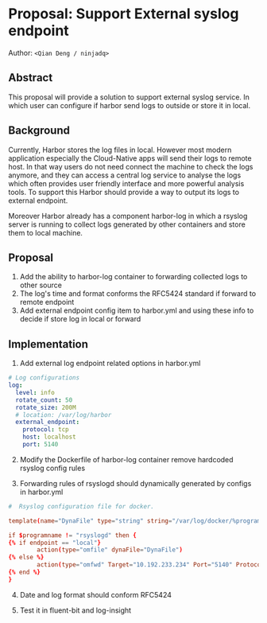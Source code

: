 # Proposal: Support External syslog endpoint

Author: `<Qian Deng / ninjadq>`

## Abstract

This proposal will provide a solution to support external syslog service. In which user can configure if harbor send logs to outside or store it in local.

## Background

Currently, Harbor stores the log files in local. However most modern application especially the Cloud-Native apps will send their logs to remote host. In that way users do not need connect the machine to check the logs anymore, and they can access a central log service to analyse the logs which often provides user friendly interface and more powerful analysis tools. To support this Harbor should provide a way to output its logs to external endpoint.

Moreover Harbor already has a component harbor-log in which a rsyslog server is running to collect logs generated by other containers and store them to local machine.

## Proposal

1. Add the ability to harbor-log container to forwarding collected logs to other source
2. The log's time and format conforms the RFC5424 standard if forward to remote endpoint
3. Add external endpoint config item to harbor.yml and using these info to decide if store log in local or forward

## Implementation

1. Add external log endpoint related options in harbor.yml

```yaml
# Log configurations
log:
  level: info
  rotate_count: 50
  rotate_size: 200M
  # location: /var/log/harbor
  external_endpoint:
    protocol: tcp
    host: localhost
    port: 5140
  ```
  
2. Modify the Dockerfile of harbor-log container remove hardcoded rsyslog config rules

3. Forwarding rules of rsyslogd should dynamically generated by configs in harbor.yml

```conf
#  Rsyslog configuration file for docker.

template(name="DynaFile" type="string" string="/var/log/docker/%programname%.log")

if $programname != "rsyslogd" then {
{% if endpoint == "local"}
        action(type="omfile" dynaFile="DynaFile")
{% else %}
        action(type="omfwd" Target="10.192.233.234" Port="5140" Protocol="tcp" Template="RSYSLOG_SyslogProtocol23Format")
{% end %}
}
```

4. Date and log format should conform RFC5424

5. Test it in fluent-bit and log-insight
